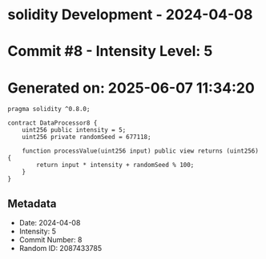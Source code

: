 ﻿# solidity Development - 2024-04-08
# Commit #8 - Intensity Level: 5
# Generated on: 2025-06-07 11:34:20
```solidity
pragma solidity ^0.8.0;

contract DataProcessor8 {
    uint256 public intensity = 5;
    uint256 private randomSeed = 677118;

    function processValue(uint256 input) public view returns (uint256) {
        return input * intensity + randomSeed % 100;
    }
}
```
## Metadata
- Date: 2024-04-08
- Intensity: 5
- Commit Number: 8
- Random ID: 2087433785
